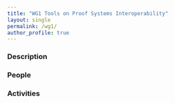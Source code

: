 ```yaml
---
title: "WG1 Tools on Proof Systems Interoperability"
layout: single
permalink: /wg1/
author_profile: true
---
```


### Description
### People
### Activities